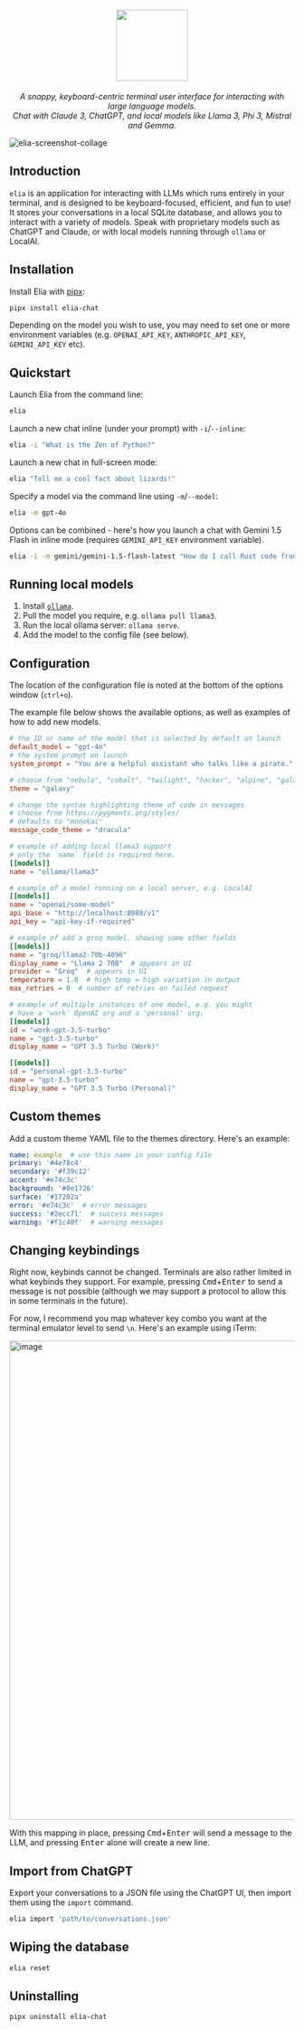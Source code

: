 <h1 align="center">
    <img src="https://github.com/darrenburns/elia/assets/5740731/4037b91a-1ad8-4d5b-884d-b3f1b495acf4" width="126px">
</h1>
<p align="center">
  <i align="center">A snappy, keyboard-centric terminal user interface for interacting with large language models.</i><br>
  <i align="center">Chat with Claude 3, ChatGPT, and local models like Llama 3, Phi 3, Mistral and Gemma.</i>
</p>

![elia-screenshot-collage](https://github.com/darrenburns/elia/assets/5740731/75f8563f-ce1a-4c9c-98c0-1bd1f7010814)

## Introduction

`elia` is an application for interacting with LLMs which runs entirely in your terminal, and is designed to be keyboard-focused, efficient, and fun to use!
It stores your conversations in a local SQLite database, and allows you to interact with a variety of models.
Speak with proprietary models such as ChatGPT and Claude, or with local models running through `ollama` or LocalAI.

## Installation

Install Elia with [pipx](https://github.com/pypa/pipx):

```bash
pipx install elia-chat
```

Depending on the model you wish to use, you may need to set one or more environment variables (e.g. `OPENAI_API_KEY`, `ANTHROPIC_API_KEY`, `GEMINI_API_KEY` etc).

## Quickstart

Launch Elia from the command line:

```bash
elia
```

Launch a new chat inline (under your prompt) with `-i`/`--inline`:

```bash
elia -i "What is the Zen of Python?"
```

Launch a new chat in full-screen mode:

```bash
elia "Tell me a cool fact about lizards!"
```

Specify a model via the command line using `-m`/`--model`:

```bash
elia -m gpt-4o
```

Options can be combined - here's how you launch a chat with Gemini 1.5 Flash in inline mode (requires `GEMINI_API_KEY` environment variable).

```bash
elia -i -m gemini/gemini-1.5-flash-latest "How do I call Rust code from Python?"
```

## Running local models

1. Install [`ollama`](https://github.com/ollama/ollama).
2. Pull the model you require, e.g. `ollama pull llama3`.
3. Run the local ollama server: `ollama serve`.
4. Add the model to the config file (see below).

## Configuration

The location of the configuration file is noted at the bottom of
the options window (`ctrl+o`).

The example file below shows the available options, as well as examples of how to add new models.

```toml
# the ID or name of the model that is selected by default on launch
default_model = "gpt-4o"
# the system prompt on launch
system_prompt = "You are a helpful assistant who talks like a pirate."

# choose from "nebula", "cobalt", "twilight", "hacker", "alpine", "galaxy", "nautilus", "monokai", "textual"
theme = "galaxy"

# change the syntax highlighting theme of code in messages
# choose from https://pygments.org/styles/
# defaults to "monokai"
message_code_theme = "dracula"

# example of adding local llama3 support
# only the `name` field is required here.
[[models]]
name = "ollama/llama3"

# example of a model running on a local server, e.g. LocalAI
[[models]]
name = "openai/some-model"
api_base = "http://localhost:8080/v1"
api_key = "api-key-if-required"

# example of add a groq model, showing some other fields
[[models]]
name = "groq/llama2-70b-4096"
display_name = "Llama 2 70B"  # appears in UI
provider = "Groq"  # appears in UI
temperature = 1.0  # high temp = high variation in output
max_retries = 0  # number of retries on failed request

# example of multiple instances of one model, e.g. you might
# have a 'work' OpenAI org and a 'personal' org.
[[models]]
id = "work-gpt-3.5-turbo"
name = "gpt-3.5-turbo"
display_name = "GPT 3.5 Turbo (Work)"

[[models]]
id = "personal-gpt-3.5-turbo"
name = "gpt-3.5-turbo"
display_name = "GPT 3.5 Turbo (Personal)"
```

## Custom themes

Add a custom theme YAML file to the themes directory.
Here's an example:

```yaml
name: example  # use this name in your config file
primary: '#4e78c4'
secondary: '#f39c12'
accent: '#e74c3c'
background: '#0e1726'
surface: '#17202a'
error: '#e74c3c'  # error messages
success: '#2ecc71'  # success messages
warning: '#f1c40f'  # warning messages
```

## Changing keybindings

Right now, keybinds cannot be changed. Terminals are also rather limited in what keybinds they support.
For example, pressing <kbd>Cmd</kbd>+<kbd>Enter</kbd> to send a message is not possible (although we may support a protocol to allow this in some terminals in the future).

For now, I recommend you map whatever key combo you want at the terminal emulator level to send `\n`.
Here's an example using iTerm:

<img width="848" alt="image" src="https://github.com/darrenburns/elia/assets/5740731/94b6e50c-429a-4d17-99c2-affaa828f35b">

With this mapping in place, pressing <kbd>Cmd</kbd>+<kbd>Enter</kbd> will send a message to the LLM, and pressing <kbd>Enter</kbd> alone will create a new line.

## Import from ChatGPT

Export your conversations to a JSON file using the ChatGPT UI, then import them using the `import` command.

```bash
elia import 'path/to/conversations.json'
```

## Wiping the database

```bash
elia reset
```

## Uninstalling

```bash
pipx uninstall elia-chat
```
